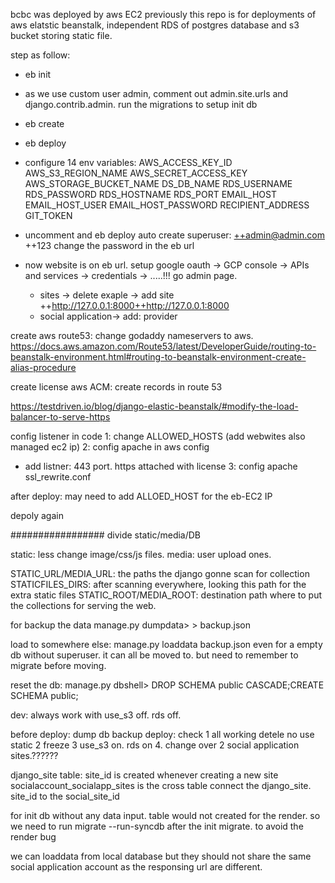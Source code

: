 bcbc was deployed by aws EC2 previously
this repo is for deployments of aws elatstic beanstalk, independent RDS of postgres database and s3 bucket storing static file.

step as follow:

- eb init

- as we use custom user admin,
  comment out admin.site.urls and django.contrib.admin. run the migrations to setup init db

- eb create
- eb deploy
- configure 14 env variables:
  AWS_ACCESS_KEY_ID
  AWS_S3_REGION_NAME
  AWS_SECRET_ACCESS_KEY
  AWS_STORAGE_BUCKET_NAME
  DS_DB_NAME
  RDS_USERNAME
  RDS_PASSWORD
  RDS_HOSTNAME
  RDS_PORT
  EMAIL_HOST
  EMAIL_HOST_USER
  EMAIL_HOST_PASSWORD
  RECIPIENT_ADDRESS
  GIT_TOKEN

- uncomment and eb deploy
  auto create superuser: ++admin@admin.com ++123
  change the password in the eb url

- now website is on eb url.
  setup google oauth -> GCP console -> APIs and services -> credentials -> .....!!!
  go admin page.
  - sites -> delete exaple -> add site ++http://127.0.0.1:8000++http://127.0.0.1:8000
  - social application-> add: provider

create aws route53: change godaddy nameservers to aws.  
https://docs.aws.amazon.com/Route53/latest/DeveloperGuide/routing-to-beanstalk-environment.html#routing-to-beanstalk-environment-create-alias-procedure

create license aws ACM: create records in route 53

https://testdriven.io/blog/django-elastic-beanstalk/#modify-the-load-balancer-to-serve-https

config listener in code 
1: change ALLOWED_HOSTS (add webwites also managed ec2 ip)
2: config apache in aws config
  - add listner: 443 port. https attached with license
3: config apache ssl_rewrite.conf

after deploy: may need to add ALLOED_HOST for the eb-EC2 IP 

depoly again

#################
divide static/media/DB

static: less change image/css/js files.
media: user upload ones.

STATIC_URL/MEDIA_URL: the paths the django gonne scan for collection
STATICFILES_DIRS: after scanning everywhere, looking this path for the extra static files
STATIC_ROOT/MEDIA_ROOT: destination path where to put the collections for serving the web.

for backup the data
manage.py dumpdata> > backup.json

load to somewhere else:
manage.py loaddata backup.json
even for a empty db without superuser. it can all be moved to.
but need to remember to migrate before moving.

reset the db: manage.py dbshell> DROP SCHEMA public CASCADE;CREATE SCHEMA public;

dev: always work with use_s3 off. rds off.

before deploy: dump db backup
deploy:
check
1 all working detele no use static
2 freeze
3 use_s3 on. rds on 4. change over 2 social application sites.??????

django_site table: site_id is created whenever creating a new site
socialaccount_socialapp_sites is the cross table connect the django_site. site_id to the social_site_id

for init db without any data input. table would not created for the render. 
so we need to run migrate --run-syncdb after the init migrate. to avoid the render bug 


we can loaddata from local database
but they should not share the same social application account as the responsing url are different.
